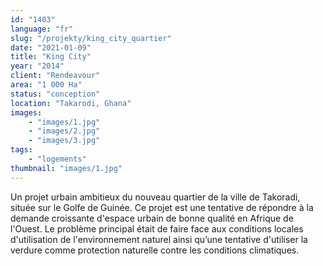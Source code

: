 ```yaml
---
id: "1403"
language: "fr"
slug: "/projekty/king_city_quartier"
date: "2021-01-09"
title: "King City"
year: "2014"
client: "Rendeavour"
area: "1 000 Ha"
status: "conception"
location: "Takarodi, Ghana"
images: 
    - "images/1.jpg"
    - "images/2.jpg"
    - "images/3.jpg"
tags: 
    - "logements"
thumbnail: "images/1.jpg"
---
```

Un projet urbain ambitieux du nouveau quartier de la ville de Takoradi, située sur le Golfe de Guinée. Ce projet est une tentative de répondre à&nbsp;la demande croissante d'espace urbain de bonne qualité en Afrique de l'Ouest. Le problème principal était de faire face aux conditions locales d'utilisation de l'environnement naturel ainsi qu’une tentative d'utiliser la verdure comme protection naturelle contre les conditions climatiques.
